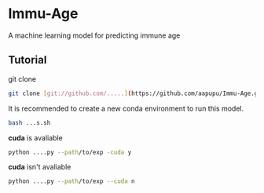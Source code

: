 # Immu-Age
A machine learning model for predicting immune age

Tutorial
-------
git clone
```bash
git clone [git://github.com/.....](https://github.com/aapupu/Immu-Age.git)
```
It is recommended to create a new conda environment to run this model.
```bash
bash ...s.sh
```
**cuda** is avaliable
```bash
python ....py --path/to/exp -cuda y
```
**cuda** isn't avaliable
```bash
python ....py --path/to/exp --cuda n
```


